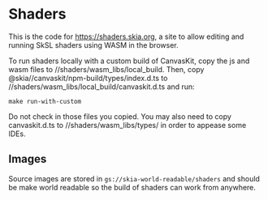 # Shaders

This is the code for https://shaders.skia.org, a site to allow editing and
running SkSL shaders using WASM in the browser.

To run shaders locally with a custom build of CanvasKit, copy the js and wasm files to
//shaders/wasm_libs/local_build. Then, copy @skia//canvaskit/npm-build/types/index.d.ts to
//shaders/wasm_libs/local_build/canvaskit.d.ts and run:

```
make run-with-custom
```

Do not check in those files you copied. You may also need to copy canvaskit.d.ts to
//shaders/wasm_libs/types/ in order to appease some IDEs.

## Images

Source images are stored in `gs://skia-world-readable/shaders` and should be make
world readable so the build of shaders can work from anywhere.
